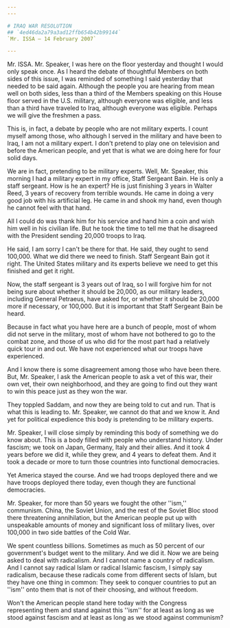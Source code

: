 ```yaml
---
---

# IRAQ WAR RESOLUTION
## `4ed46da2a79a3ad12ffb654b42b99144`
`Mr. ISSA — 14 February 2007`

---
```



Mr. ISSA. Mr. Speaker, I was here on the floor yesterday and thought 
I would only speak once. As I heard the debate of thoughtful Members on 
both sides of this issue, I was reminded of something I said yesterday 
that needed to be said again. Although the people you are hearing from 
mean well on both sides, less than a third of the Members speaking on 
this House floor served in the U.S. military, although everyone was 
eligible, and less than a third have traveled to Iraq, although 
everyone was eligible. Perhaps we will give the freshmen a pass.

This is, in fact, a debate by people who are not military experts. I 
count myself among those, who although I served in the military and 
have been to Iraq, I am not a military expert. I don't pretend to play 
one on television and before the American people, and yet that is what 
we are doing here for four solid days.



We are in fact, pretending to be military experts. Well, Mr. Speaker, 
this morning I had a military expert in my office, Staff Sergeant Bain. 
He is only a staff sergeant. How is he an expert? He is just finishing 
3 years in Walter Reed, 3 years of recovery from terrible wounds. He 
came in doing a very good job with his artificial leg. He came in and 
shook my hand, even though he cannot feel with that hand.

All I could do was thank him for his service and hand him a coin and 
wish him well in his civilian life. But he took the time to tell me 
that he disagreed with the President sending 20,000 troops to Iraq.

He said, I am sorry I can't be there for that. He said, they ought to 
send 100,000. What we did there we need to finish. Staff Sergeant Bain 
got it right. The United States military and its experts believe we 
need to get this finished and get it right.

Now, the staff sergeant is 3 years out of Iraq, so I will forgive him 
for not being sure about whether it should be 20,000, as our military 
leaders, including General Petraeus, have asked for, or whether it 
should be 20,000 more if necessary, or 100,000. But it is important 
that Staff Sergeant Bain be heard.

Because in fact what you have here are a bunch of people, most of 
whom did not serve in the military, most of whom have not bothered to 
go to the combat zone, and those of us who did for the most part had a 
relatively quick tour in and out. We have not experienced what our 
troops have experienced.

And I know there is some disagreement among those who have been 
there. But, Mr. Speaker, I ask the American people to ask a vet of this 
war, their own vet, their own neighborhood, and they are going to find 
out they want to win this peace just as they won the war.

They toppled Saddam, and now they are being told to cut and run. That 
is what this is leading to. Mr. Speaker, we cannot do that and we know 
it. And yet for political expedience this body is pretending to be 
military experts.

Mr. Speaker, I will close simply by reminding this body of something 
we do know about. This is a body filled with people who understand 
history. Under fascism; we took on Japan, Germany, Italy and their 
allies. And it took 4 years before we did it, while they grew, and 4 
years to defeat them. And it took a decade or more to turn those 
countries into functional democracies.

Yet America stayed the course. And we had troops deployed there and 
we have troops deployed there today, even though they are functional 
democracies.

Mr. Speaker, for more than 50 years we fought the other ''ism,'' 
communism. China, the Soviet Union, and the rest of the Soviet Bloc 
stood there threatening annihilation, but the American people put up 
with unspeakable amounts of money and significant loss of military 
lives, over 100,000 in two side battles of the Cold War.

We spent countless billions. Sometimes as much as 50 percent of our 
government's budget went to the military. And we did it. Now we are 
being asked to deal with radicalism. And I cannot name a country of 
radicalism. And I cannot say radical Islam or radical Islamic fascism, 
I simply say radicalism, because these radicals come from different 
sects of Islam, but they have one thing in common: They seek to conquer 
countries to put an ''ism'' onto them that is not of their choosing, 
and without freedom.

Won't the American people stand here today with the Congress 
representing them and stand against this ''ism'' for at least as long 
as we stood against fascism and at least as long as we stood against 
communism?
